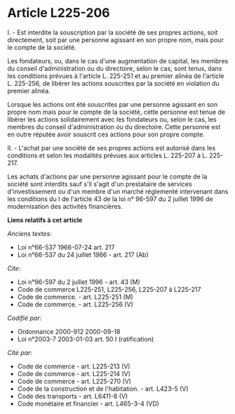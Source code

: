 # Article L225-206

I. - Est interdite la souscription par la société de ses propres actions, soit directement, soit par une personne agissant en
son propre nom, mais pour le compte de la société.

Les fondateurs, ou, dans le cas d'une augmentation de capital, les membres du conseil d'administration ou du directoire,
selon le cas, sont tenus, dans les conditions prévues à l'article L. 225-251 et au premier alinéa de l'article L. 225-256, de
libérer les actions souscrites par la société en violation du premier alinéa.

Lorsque les actions ont été souscrites par une personne agissant en son propre nom mais pour le compte de la société, cette
personne est tenue de libérer les actions solidairement avec les fondateurs ou, selon le cas, les membres du conseil
d'administration ou du directoire. Cette personne est en outre réputée avoir souscrit ces actions pour son propre compte.

II. - L'achat par une société de ses propres actions est autorisé dans les conditions et selon les modalités prévues aux
articles L. 225-207 à L. 225-217.

Les achats d'actions par une personne agissant pour le compte de la société sont interdits sauf s'il s'agit d'un prestataire
de services d'investissement ou d'un membre d'un marché réglementé intervenant dans les conditions du I de l'article 43 de la
loi n° 96-597 du 2 juillet 1996 de modernisation des activités financières.

**Liens relatifs à cet article**

_Anciens textes_:

  - Loi n°66-537 1966-07-24 art. 217
  - Loi n°66-537 du 24 juillet 1966 - art. 217 (Ab)

_Cite_:

  - Loi n°96-597 du 2 juillet 1996 - art. 43 (M)
  - Code de commerce L225-251, L225-256, L225-207 à L225-217
  - Code de commerce. - art. L225-251 (M)
  - Code de commerce. - art. L225-256 (V)

_Codifié par_:

  - Ordonnance 2000-912 2000-09-18
  - Loi n°2003-7 2003-01-03 art. 50 I (ratification)

_Cité par_:

  - Code de commerce - art. L225-213 (V)
  - Code de commerce - art. L225-214 (V)
  - Code de commerce - art. L225-270 (V)
  - Code de la construction et de l'habitation. - art. L423-5 (V)
  - Code des transports - art. L6411-8 (V)
  - Code monétaire et financier - art. L465-3-4 (VD)
